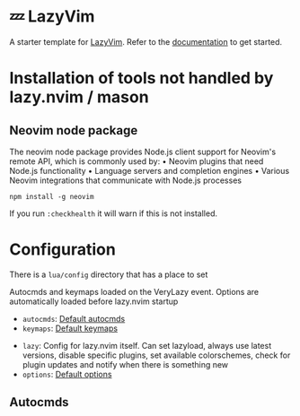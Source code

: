 # 💤 LazyVim

A starter template for [LazyVim](https://github.com/LazyVim/LazyVim).
Refer to the [documentation](https://lazyvim.github.io/installation) to get started.

# Installation of tools not handled by lazy.nvim / mason

## Neovim node package

The neovim node package provides Node.js client support for Neovim's remote API, which is commonly used by:
• Neovim plugins that need Node.js functionality
• Language servers and completion engines
• Various Neovim integrations that communicate with Node.js processes

`npm install -g neovim`

If you run `:checkhealth` it will warn if this is not installed.

# Configuration

There is a `lua/config` directory that has a place to set

Autocmds and keymaps loaded on the VeryLazy event. Options are automatically loaded before lazy.nvim startup

- `autocmds`: [Default autocmds](https://github.com/LazyVim/LazyVim/blob/main/lua/lazyvim/config/autocmds.lua)
- `keymaps`: [Default keymaps](https://github.com/LazyVim/LazyVim/blob/main/lua/lazyvim/config/keymaps.lua)

* `lazy`: Config for lazy.nvim itself. Can set lazyload, always use latest versions, disable specific plugins, set available colorschemes, check for plugin updates and notify when there is something new
* `options`: [Default options](https://github.com/LazyVim/LazyVim/blob/main/lua/lazyvim/config/options.lua)

## Autocmds
